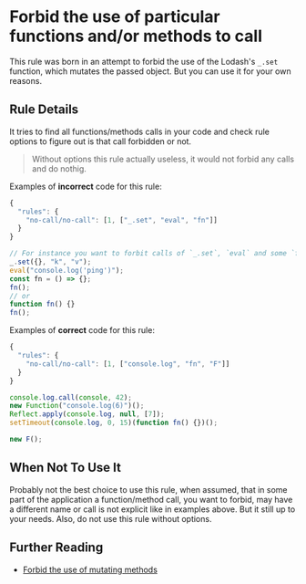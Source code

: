 # Forbid the use of particular functions and/or methods to call

This rule was born in an attempt to forbid the use of the Lodash's `_.set` function, which mutates the passed object. But you can use it for your own reasons.

## Rule Details

It tries to find all functions/methods calls in your code and check rule options to figure out is that call forbidden or not.

> Without options this rule actually useless, it would not forbid any calls and do nothig.

Examples of **incorrect** code for this rule:

```js
{
  "rules": {
    "no-call/no-call": [1, ["_.set", "eval", "fn"]]
  }
}
```

```js
// For instance you want to forbit calls of `_.set`, `eval` and some `fn`
_.set({}, "k", "v");
eval("console.log('ping')");
const fn = () => {};
fn();
// or
function fn() {}
fn();
```

Examples of **correct** code for this rule:

```js
{
  "rules": {
    "no-call/no-call": [1, ["console.log", "fn", "F"]]
  }
}
```

```js
console.log.call(console, 42);
new Function("console.log(6)")();
Reflect.apply(console.log, null, [7]);
setTimeout(console.log, 0, 15)(function fn() {})();

new F();
```

## When Not To Use It

Probably not the best choice to use this rule, when assumed, that in some part of the application a function/method call, you want to forbid, may have a different name or call is not explicit like in examples above. But it still up to your needs.
Also, do not use this rule without options.

## Further Reading

* [Forbid the use of mutating methods](https://github.com/jfmengels/eslint-plugin-fp/blob/master/docs/rules/no-mutating-methods.md)

